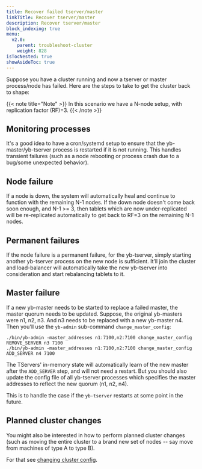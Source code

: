 ```yaml
---
title: Recover failed tserver/master
linkTitle: Recover tserver/master
description: Recover tserver/master
block_indexing: true
menu:
  v2.0:
    parent: troubleshoot-cluster
    weight: 828
isTocNested: true
showAsideToc: true
---
```


Suppose you have a cluster running and now a tserver or master process/node has failed.
Here are the steps to take to get the cluster back to shape:

{{< note title="Note" >}}
In this scenario we have a N-node setup, with replication factor (RF)=3.
{{< /note >}}


## Monitoring processes
It's a good idea to have a cron/systemd setup to ensure that the yb-master/yb-tserver process is restarted if it is not running. 
This handles transient failures (such as a node rebooting or process crash due to a bug/some unexpected behavior).

## Node failure
If a node is down, the system will automatically heal and continue to function with the remaining N-1 nodes. 
If the down node doesn't come back soon enough, and N-1 >= 3, 
then tablets which are now under-replicated will be re-replicated automatically to get back to RF=3 on the remaining N-1 nodes.

## Permanent failures
If the node failure is a permanent failure, for the yb-tserver, simply starting another yb-tserver process on the new node is sufficient. 
It’ll join the cluster and load-balancer will automatically take the new yb-tserver into consideration and start rebalancing tablets to it.

## Master failure
If a new yb-master needs to be started to replace a failed master, the master quorum needs to be updated. 
Suppose, the original yb-masters were n1, n2, n3. And n3 needs to be replaced with a new yb-master n4. Then you'll use the `yb-admin` sub-command `change_master_config`:
```
./bin/yb-admin -master_addresses n1:7100,n2:7100 change_master_config REMOVE_SERVER n3 7100
./bin/yb-admin -master_addresses n1:7100,n2:7100 change_master_config ADD_SERVER n4 7100
```
 
The TServers' in-memory state will automatically learn of the new master after the `ADD_SERVER` step, and will not need a restart. 
But you should also update the config file of all yb-tserver processes which specifies the master addresses to reflect the new quorum (n1, n2, n4). 

This is to handle the case if the `yb-tserver` restarts at some point in the future.

## Planned cluster changes
You might also be interested in how to perform planned cluster changes (such as moving the entire cluster to a brand new set of nodes -- say move from machines of type A to type B). 

For that see [changing cluster config](../../../manage/change-cluster-config).

